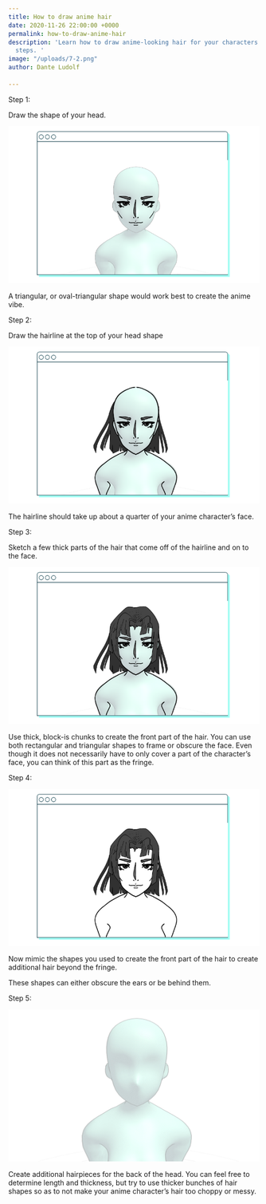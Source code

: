 ```yaml
---
title: How to draw anime hair
date: 2020-11-26 22:00:00 +0000
permalink: how-to-draw-anime-hair
description: 'Learn how to draw anime-looking hair for your characters in 5 simple
  steps. '
image: "/uploads/7-2.png"
author: Dante Ludolf

---
```


Step 1:

Draw the shape of your head.

![](/uploads/2-4.png)

A triangular, or oval-triangular shape would work best to create the anime vibe.

Step 2:

Draw the hairline at the top of your head shape

![](/uploads/3-4.png)

The hairline should take up about a quarter of your anime character’s face.

Step 3:

Sketch a few thick parts of the hair that come off of the hairline and on to the face.

![](/uploads/4-4.png)

Use thick, block-is chunks to create the front part of the hair. You can use both rectangular and triangular shapes to frame or obscure the face. Even though it does not necessarily have to only cover a part of the character’s face, you can think of this part as the fringe.

Step 4:

![](/uploads/5-3.png)

Now mimic the shapes you used to create the front part of the hair to create additional hair beyond the fringe.

These shapes can either obscure the ears or be behind them.

Step 5:

![](/uploads/webp-net-gifmaker.gif)

Create additional hairpieces for the back of the head. You can feel free to determine length and thickness, but try to use thicker bunches of hair shapes so as to not make your anime character’s hair too choppy or messy.